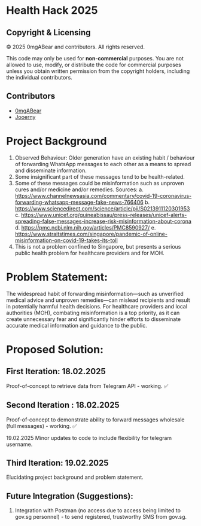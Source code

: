 # Health Hack 2025

## Copyright & Licensing

© 2025 0mgABear and contributors. All rights reserved.

This code may only be used for **non-commercial** purposes. You are not allowed to use, modify, or distribute the code for commercial purposes unless you obtain written permission from the copyright holders, including the individual contributors.

## Contributors

- [0mgABear](https://github.com/0mgABear)
- [Jooerny](https://github.com/Jooerny)

# Project Background

1. Observed Behaviour: Older generation have an existing habit / behaviour of forwarding WhatsApp messages to each other as a means to spread and disseminate information.
2. Some insignificant part of these messages tend to be health-related.
3. Some of these messages could be misinformation such as unproven cures and/or medicine and/or remedies.
   Sources:
   a. https://www.channelnewsasia.com/commentary/covid-19-coronavirus-forwarding-whatsapp-message-fake-news-766406
   b. https://www.sciencedirect.com/science/article/pii/S0213911120301953
   c. https://www.unicef.org/guineabissau/press-releases/unicef-alerts-spreading-false-messages-increase-risk-misinformation-about-corona
   d. https://pmc.ncbi.nlm.nih.gov/articles/PMC8590927/
   e. https://www.straitstimes.com/singapore/pandemic-of-online-misinformation-on-covid-19-takes-its-toll
4. This is not a problem confined to Singapore, but presents a serious public health problem for healthcare providers and for MOH.

# Problem Statement:

The widespread habit of forwarding misinformation—such as unverified medical advice and unproven remedies—can mislead recipients and result in potentially harmful health decisions. For healthcare providers and local authorities (MOH), combating misinformation is a top priority, as it can create unnecessary fear and significantly hinder efforts to disseminate accurate medical information and guidance to the public.

# Proposed Solution:

## First Iteration: 18.02.2025

Proof-of-concept to retrieve data from Telegram API - working. ✅

## Second Iteration : 18.02.2025

Proof-of-concept to demonstrate ability to forward messages wholesale (full messages) - working. ✅

19.02.2025
Minor updates to code to include flexibility for telegram username.

## Third Iteration: 19.02.2025

Elucidating project background and problem statement.

## Future Integration (Suggestions):

1. Integration with Postman (no access due to access being limited to gov.sg personnel) - to send registered, trustworthy SMS from gov.sg.
